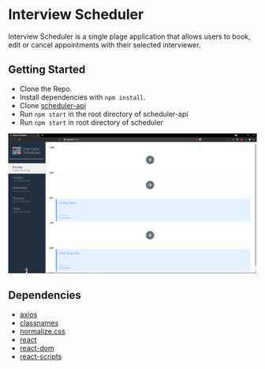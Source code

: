 # Interview Scheduler
Interview Scheduler is a single plage application that allows users to book, edit or cancel appointments with their selected interviewer.

## Getting Started

- Clone the Repo.
- Install dependencies with `npm install`.
- Clone [scheduler-api](https://github.com/lighthouse-labs/scheduler-api)
- Run `npm start` in the root directory of scheduler-api
- Run `npm start` in root directory of scheduler

!["Interview-Scheduler"](docs/appointment-form.png)

## Dependencies
  - [axios](https://www.npmjs.com/package/axios)
  - [classnames](https://www.npmjs.com/package/classnames)
  - [normalize.css](https://www.npmjs.com/package/normalize.css)
  - [react](https://www.npmjs.com/package/react)
  - [react-dom](https://www.npmjs.com/package/react-dom)
  - [react-scripts](https://www.npmjs.com/package/react-scripts)
